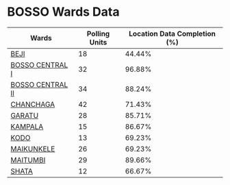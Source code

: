 
# BOSSO Wards Data

| Wards | Polling Units | Location Data Completion (%) |
| ---- | ----- | ------- |
| [BEJI](./wards/17034-beji) | 18 | 44.44% |
| [BOSSO CENTRAL  I](./wards/17035-bosso-central-i) | 32 | 96.88% |
| [BOSSO CENTRAL  II](./wards/17036-bosso-central-ii) | 34 | 88.24% |
| [CHANCHAGA](./wards/17037-chanchaga) | 42 | 71.43% |
| [GARATU](./wards/17038-garatu) | 28 | 85.71% |
| [KAMPALA](./wards/17039-kampala) | 15 | 86.67% |
| [KODO](./wards/17040-kodo) | 13 | 69.23% |
| [MAIKUNKELE](./wards/17041-maikunkele) | 26 | 69.23% |
| [MAITUMBI](./wards/17042-maitumbi) | 29 | 89.66% |
| [SHATA](./wards/17043-shata) | 12 | 66.67% |




